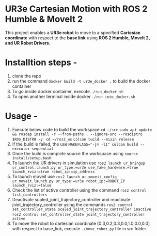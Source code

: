 # UR3e Cartesian Motion with ROS 2 Humble & MoveIt 2

This project enables a **UR3e robot** to move to a specified **Cartesian coordinate** with respect to the **base link** using **ROS 2 Humble, MoveIt 2, and UR Robot Drivers**.

# Installtion steps -
1. clone the repo
2. run the command `docker build -t ur3e_docker .` to build the docker container
3. To go inside docker container, execute `./run_docker.sh`
4. To open another terminal inside docker `./run into_docker.sh`

# Usage -
1. Execute below code to build the workspace
  `cd ~/src`
  `sudo apt update && rosdep install -r --from-paths . --ignore-src --rosdistro $ROS_DISTRO -y`
 ` cd ~/ros2_ws`
  `colcon build --mixin release`
2. If the build is failed, the use
   `MAKEFLAGS="-j4 -l1" colcon build --executor sequential`
3. Once the build is complete source the workspace using
   `source install/setup.bash `
4. To launch the UR drivers in simulation use
   `ros2 launch ur_bringup ur_control.launch.py ur_type:=ur3e use_fake_hardware:=true launch_rviz:=true robot_ip:=ip_address`
5. To launch moveit use
   `ros2 launch ur_moveit_config ur_moveit.launch.py ur_type:=ur3e robot_ip:=ROBOT_IP launch_rviz:=false`
6. Check the list of active controller using the command
   `ros2 control list_controllers`
7. Deactivate scaled_joint_trajectory_controller and reactivate joint_trajectory_controller using the commands
   `ros2 control set_controller_state scaled_joint_trajectory_controller inactive`
   `ros2 control set_controller_state joint_trajectory_controller active`
8. To move the robot to cartesian coordinate [0.3,0.2,0.3,0.0,1.0,0.0,0.0] with respect to base_link, execute `./move_robot.py` file in src folder.
   


    
